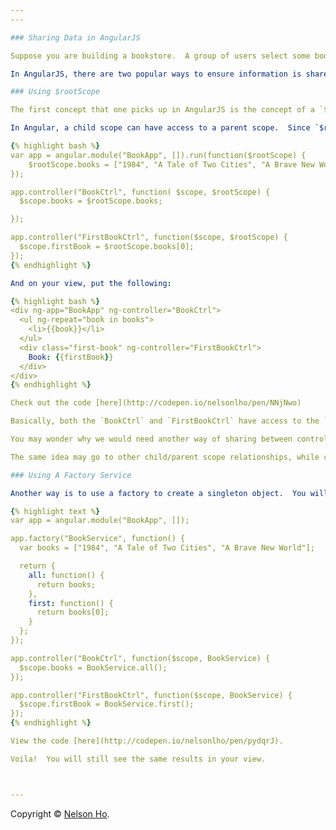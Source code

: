 ```yaml
---
---

### Sharing Data in AngularJS

Suppose you are building a bookstore.  A group of users select some books, put them in the shopping cart, then later realize they haven't logged into the system.  You as the chief developer must make sure the users see the same books in the shopping cart after logging into the system.

In AngularJS, there are two popular ways to ensure information is shared:  `$rootScope` and `service`.  (Actually, `$rootScope` is a service, but let's not worry about it for now).

### Using $rootScope

The first concept that one picks up in AngularJS is the concept of a `$scope`.  A `$scope` is how an Angular controller binds with the view.  However, some tricks must be used to share `$scope` amongst different controllers.

In Angular, a child scope can have access to a parent scope.  Since `$rootScope`is the parent of all scopes, a quick a dirty way is to use `$rootScope` as follows:

{% highlight bash %}
var app = angular.module("BookApp", []).run(function($rootScope) {
    $rootScope.books = ["1984", "A Tale of Two Cities", "A Brave New World"];
});

app.controller("BookCtrl", function( $scope, $rootScope) {
  $scope.books = $rootScope.books;

});

app.controller("FirstBookCtrl", function($scope, $rootScope) {
  $scope.firstBook = $rootScope.books[0];
});
{% endhighlight %}

And on your view, put the following:

{% highlight bash %}
<div ng-app="BookApp" ng-controller="BookCtrl">
  <ul ng-repeat="book in books">
    <li>{{book}}</li>
  </ul>
  <div class="first-book" ng-controller="FirstBookCtrl">
    Book: {{firstBook}}
  </div>
</div>
{% endhighlight %}

Check out the code [here](http://codepen.io/nelsonlho/pen/NNjNwo)

Basically, both the `BookCtrl` and `FirstBookCtrl` have access to the `$rootScope`, which contains all of the books chosen, however `BookCtrl` shows all of these books while `FirstBookCtrl` only shows the first.

You may wonder why we would need another way of sharing between controllers.  However, be reminded that in a complicated application, many controllers will have access to the same `$rootScope`.  Giving other controllers to change what every controller may be dependent on may simply not be a good practice.

The same idea may go to other child/parent scope relationships, while children may have access to their parents' scopes.  What if you want to take away the ability for these controllers to alter the information that many other parts of your application may need to share?

### Using A Factory Service

Another way is to use a factory to create a singleton object.  You will need to alter your Angular code as follows:

{% highlight text %}
var app = angular.module("BookApp", []);

app.factory("BookService", function() {
  var books = ["1984", "A Tale of Two Cities", "A Brave New World"];

  return {
    all: function() {
      return books;
    },
    first: function() {
      return books[0];
    }
  };
});

app.controller("BookCtrl", function($scope, BookService) {
  $scope.books = BookService.all();
});

app.controller("FirstBookCtrl", function($scope, BookService) {
  $scope.firstBook = BookService.first();
});
{% endhighlight %}

View the code [here](http://codepen.io/nelsonlho/pen/pydqrJ).

Voila!  You will still see the same results in your view.



---
```


Copyright &copy; [Nelson Ho](http://www.github.com/nelsonlho).
